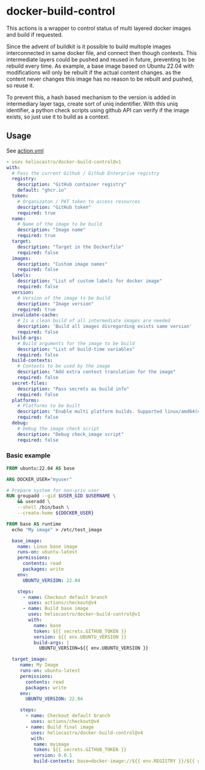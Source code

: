 # docker-build-control

This actions is a wrapper to control status of multi layered docker images and build if requested.

Since the advent of buildkit is it possible to build multople images interconnected in same docker file, and connect then though contexts.
This intermediate layers could be pushed and reused in future, preventing to be rebuild every time.
As example, a base image based on Ubuntu 22.04 with modifications will only be rebuilt if the actual content changes. as the content never changes
this image has no reason to be rebuilt and pushed, so reuse it.

To prevent this, a hash based mechanism to the version is added in intermediary layer tags, create sort of uniq indentifier.
With this uniq identifier, a python check scripts using github API can verify if the image exists, so just use it to build as a context.

## Usage

See [action.yml](https://github.com/heliocastro/docker-build-control/action.yml)

```yaml
- uses heliocastro/docker-build-control@v1
with:
  # Pass the current Github / Github Enterprise registry
  registry:
    description: "GitHub container registry"
    default: "ghcr.io"
  token:
    # Organizaton / PAT token to access resources
    description: "GitHub token"
    required: true
  name:
    # Name of the image to be build
    description: "Image name"
    required: true
  target:
    description: "Target in the Dockerfile"
    required: false
  images:
    description: "Custom image names"
    required: false
  labels:
    description: "List of custom labels for docker image"
    required: false
  version:
    # Version of the image to be build
    description: "Image version"
    required: true
  invalidate-cache:
    # Is a clean build of all intermediate images are needed
    description: 'Build all images disregarding exists same version'
    required: false
  build-args:
    # Build arguments for the image to be build
    description: "List of build-time variables"
    required: false
  build-contexts:
    # Contexts to be used by the image
    description: "Add extra context translation for the image"
    required: false
  secret-files:
    description: "Pass secrets as build info"
    required: false
  platforms:
    # Platforms to be built
    description: "Enable multi platform builds. Supported linux/amd64(default) and linux/arm66, comma separated"
    required: false
  debug:
    # Debug the image check script
    description: "Debug check_image script"
    required: false
```

### Basic example

```dockerfile
FROM ubuntu:22.04 AS base

ARG DOCKER_USER="myuser"

# Prepare system for non-priv user
RUN groupadd --gid $USER_GID $USERNAME \
    && useradd \
    --shell /bin/bash \
    --create-home ${DOCKER_USER}

FROM base AS runtime
  echo "My image" > /etc/test_image
```


```yaml
  base_image:
    name: Linux base image
    runs-on: ubuntu-latest
    permissions:
      contents: read
      packages: write
    env:
      UBUNTU_VERSION: 22.04

    steps:
      - name: Checkout default branch
        uses: actions/checkout@v4
      - name: Build base image
        uses: heliocastro/docker-build-control@v1
        with:
          name: base
          token: ${{ secrets.GITHUB_TOKEN }}
          version: ${{ env.UBUNTU_VERSION }}
          build-args: |
            UBUNTU_VERSION=${{ env.UBUNTU_VERSION }}

  target_image:
     name: My Image
     runs-on: ubuntu-latest
     permissions:
       contents: read
       packages: write
     env:
       UBUNTU_VERSION: 22.04

     steps:
       - name: Checkout default branch
         uses: actions/checkout@v4
       - name: Build final image
         uses: heliocastro/docker-build-control@v4
         with:
          name: myimage
          token: ${{ secrets.GITHUB_TOKEN }}
          version: 0.0.1
          build-contexts: base=docker-image://${{ env.REGISTRY }}/${{ github.repository }}/base:${{ env.UBUNTU_VERSION }}
```

